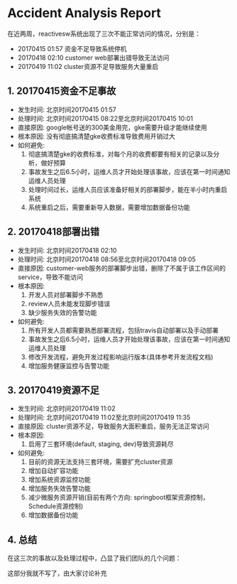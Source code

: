 # Accident Analysis Report

在近两周，reactivesw系统出现了三次不能正常访问的情况，分别是：

* 20170415 01:57 资金不足导致系统停机
* 20170418 02:10 customer web部署出错导致无法访问
* 20170419 11:02 cluster资源不足导致服务大量重启

## 1. 20170415资金不足事故

* 发生时间: 北京时间20170415 01:57
* 处理时间: 北京时间20170415 08:22至北京时间20170415 10:01
* 直接原因: google帐号送的300美金用完，gke需要升级才能继续使用
* 根本原因: 没有彻底搞清楚gke收费标准导致费用开销过大
* 如何避免:
  1. 彻底搞清楚gke的收费标准，对每个月的收费都要有相关的记录以及分析，做好预算
  2. 事故发生之后6.5小时，运维人员才开始处理该事故，应该在第一时间通知运维人员处理
  3. 处理时间过长，运维人员应该准备好相关的部署脚步，能在半小时内重启系统
  4. 系统重启之后，需要重新导入数据，需要增加数据备份功能

## 2. 20170418部署出错

* 发生时间: 北京时间20170418 02:10
* 处理时间: 北京时间20170418 08:56至北京时间20170418 09:05
* 直接原因: customer-web服务的部署脚步出错，删除了不属于该工作区间的service，导致不能访问
* 根本原因:
  1. 开发人员对部署脚步不熟悉
  2. review人员未能发现脚步错误
  3. 缺少服务失效的告警功能
* 如何避免:
  1. 所有开发人员都需要熟悉部署流程，包括travis自动部署以及手动部署
  2. 事故发生之后6.5小时，运维人员才开始处理该事故，应该在第一时间通知运维人员处理
  3. 修改开发流程，避免开发过程影响运行版本(具体参考开发流程文档)
  4. 增加服务健康监控与告警功能

## 3. 20170419资源不足

* 发生时间: 北京时间20170419 11:02
* 处理时间: 北京时间20170419 11:02至北京时间20170419 11:35
* 直接原因: cluster资源不足，导致服务大面积重启，服务无法正常访问
* 根本原因:
  1. 启用了三套环境(default, staging, dev)导致资源耗尽
* 如何避免:
  1. 目前的资源无法支持三套环境，需要扩充cluster资源
  2. 增加自动扩容功能
  3. 增加系统资源监控功能
  4. 增加服务失效告警功能
  5. 减少微服务资源开销(目前有两个方向: springboot框架资源控制，Schedule资源控制)
  6. 增加数据备份功能

## 4. 总结

在这三次的事故以及处理过程中，凸显了我们团队的几个问题：

这部分我就不写了，由大家讨论补充